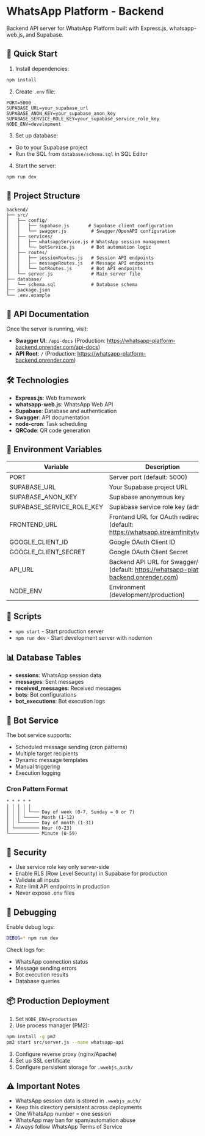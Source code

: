 # WhatsApp Platform - Backend

Backend API server for WhatsApp Platform built with Express.js, whatsapp-web.js, and Supabase.

## 🚀 Quick Start

1. Install dependencies:
```bash
npm install
```

2. Create `.env` file:
```env
PORT=5000
SUPABASE_URL=your_supabase_url
SUPABASE_ANON_KEY=your_supabase_anon_key
SUPABASE_SERVICE_ROLE_KEY=your_supabase_service_role_key
NODE_ENV=development
```

3. Set up database:
- Go to your Supabase project
- Run the SQL from `database/schema.sql` in SQL Editor

4. Start the server:
```bash
npm run dev
```

## 📁 Project Structure

```
backend/
├── src/
│   ├── config/
│   │   ├── supabase.js       # Supabase client configuration
│   │   └── swagger.js         # Swagger/OpenAPI configuration
│   ├── services/
│   │   ├── whatsappService.js # WhatsApp session management
│   │   └── botService.js      # Bot automation logic
│   ├── routes/
│   │   ├── sessionRoutes.js   # Session API endpoints
│   │   ├── messageRoutes.js   # Message API endpoints
│   │   └── botRoutes.js       # Bot API endpoints
│   └── server.js              # Main server file
├── database/
│   └── schema.sql             # Database schema
├── package.json
└── .env.example
```

## 🔌 API Documentation

Once the server is running, visit:
- **Swagger UI**: `/api-docs` (Production: https://whatsapp-platform-backend.onrender.com/api-docs)
- **API Root**: `/` (Production: https://whatsapp-platform-backend.onrender.com)

## 🛠️ Technologies

- **Express.js**: Web framework
- **whatsapp-web.js**: WhatsApp Web API
- **Supabase**: Database and authentication
- **Swagger**: API documentation
- **node-cron**: Task scheduling
- **QRCode**: QR code generation

## 📝 Environment Variables

| Variable | Description |
|----------|-------------|
| PORT | Server port (default: 5000) |
| SUPABASE_URL | Your Supabase project URL |
| SUPABASE_ANON_KEY | Supabase anonymous key |
| SUPABASE_SERVICE_ROLE_KEY | Supabase service role key (admin) |
| FRONTEND_URL | Frontend URL for OAuth redirects (default: https://whatsapp.streamfinitytv.com) |
| GOOGLE_CLIENT_ID | Google OAuth Client ID |
| GOOGLE_CLIENT_SECRET | Google OAuth Client Secret |
| API_URL | Backend API URL for Swagger/docs (default: https://whatsapp-platform-backend.onrender.com) |
| NODE_ENV | Environment (development/production) |

## 🔄 Scripts

- `npm start` - Start production server
- `npm run dev` - Start development server with nodemon

## 📊 Database Tables

- **sessions**: WhatsApp session data
- **messages**: Sent messages
- **received_messages**: Received messages
- **bots**: Bot configurations
- **bot_executions**: Bot execution logs

## 🤖 Bot Service

The bot service supports:
- Scheduled message sending (cron patterns)
- Multiple target recipients
- Dynamic message templates
- Manual triggering
- Execution logging

### Cron Pattern Format

```
* * * * *
│ │ │ │ │
│ │ │ │ └─── Day of week (0-7, Sunday = 0 or 7)
│ │ │ └───── Month (1-12)
│ │ └─────── Day of month (1-31)
│ └───────── Hour (0-23)
└─────────── Minute (0-59)
```

## 🔐 Security

- Use service role key only server-side
- Enable RLS (Row Level Security) in Supabase for production
- Validate all inputs
- Rate limit API endpoints in production
- Never expose .env files

## 🐛 Debugging

Enable debug logs:
```bash
DEBUG=* npm run dev
```

Check logs for:
- WhatsApp connection status
- Message sending errors
- Bot execution results
- Database queries

## 📦 Production Deployment

1. Set `NODE_ENV=production`
2. Use process manager (PM2):
```bash
npm install -g pm2
pm2 start src/server.js --name whatsapp-api
```

3. Configure reverse proxy (nginx/Apache)
4. Set up SSL certificate
5. Configure persistent storage for `.wwebjs_auth/`

## ⚠️ Important Notes

- WhatsApp session data is stored in `.wwebjs_auth/`
- Keep this directory persistent across deployments
- One WhatsApp number = one session
- WhatsApp may ban for spam/automation abuse
- Always follow WhatsApp Terms of Service

